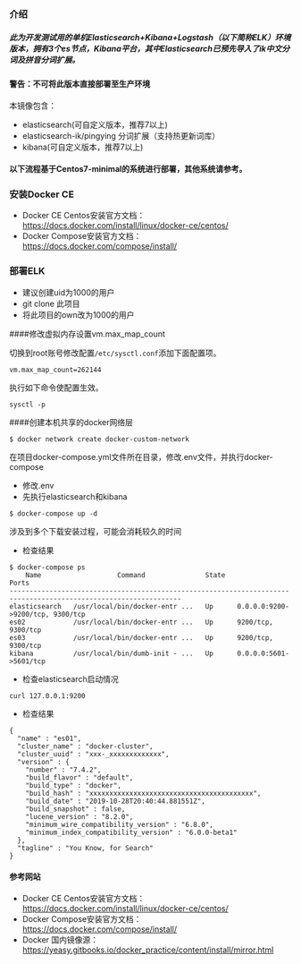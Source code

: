 ### 介绍
##### 此为开发测试用的单机Elasticsearch+Kibana+Logstash（以下简称ELK）环境版本，拥有3个es节点，Kibana平台，其中Elasticsearch已预先导入了ik中文分词及拼音分词扩展。

#### 警告：不可将此版本直接部署至生产环境

本镜像包含：
* elasticsearch(可自定义版本，推荐7以上)
* elasticsearch-ik/pingying 分词扩展（支持热更新词库）
* kibana(可自定义版本，推荐7以上)

#### 以下流程基于Centos7-minimal的系统进行部署，其他系统请参考。

### 安装Docker CE

* Docker CE Centos安装官方文档： https://docs.docker.com/install/linux/docker-ce/centos/
* Docker Compose安装官方文档： https://docs.docker.com/compose/install/

### 部署ELK
* 建议创建uid为1000的用户
* git clone 此项目
* 将此项目的own改为1000的用户

####修改虚拟内存设置vm.max_map_count

切换到root账号修改配置`/etc/sysctl.conf`添加下面配置项。
```shell script
vm.max_map_count=262144
```

执行如下命令使配置生效。
```shell script
sysctl -p
```

####创建本机共享的docker网络层
```shell script
$ docker network create docker-custom-network
```

在项目docker-compose.yml文件所在目录，修改.env文件，并执行docker-compose
* 修改.env
* 先执行elasticsearch和kibana
```shell script
$ docker-compose up -d
```
涉及到多个下载安装过程，可能会消耗较久的时间

* 检查结果
```shell script
$ docker-compose ps
    Name                   Command               State                            Ports                          
-----------------------------------------------------------------------------------------------------------------
elasticsearch   /usr/local/bin/docker-entr ...   Up      0.0.0.0:9200->9200/tcp, 9300/tcp                        
es02            /usr/local/bin/docker-entr ...   Up      9200/tcp, 9300/tcp                                      
es03            /usr/local/bin/docker-entr ...   Up      9200/tcp, 9300/tcp                                      
kibana          /usr/local/bin/dumb-init - ...   Up      0.0.0.0:5601->5601/tcp                                  
```

* 检查elasticsearch启动情况
```shell script
curl 127.0.0.1:9200
```

* 检查结果
```shell script
{
  "name" : "es01",
  "cluster_name" : "docker-cluster",
  "cluster_uuid" : "xxx-_xxxxxxxxxxxxx",
  "version" : {
    "number" : "7.4.2",
    "build_flavor" : "default",
    "build_type" : "docker",
    "build_hash" : "xxxxxxxxxxxxxxxxxxxxxxxxxxxxxxxxxxxxxxxxx",
    "build_date" : "2019-10-28T20:40:44.881551Z",
    "build_snapshot" : false,
    "lucene_version" : "8.2.0",
    "minimum_wire_compatibility_version" : "6.8.0",
    "minimum_index_compatibility_version" : "6.0.0-beta1"
  },
  "tagline" : "You Know, for Search"
}
```

#### 参考网站
* Docker CE Centos安装官方文档： https://docs.docker.com/install/linux/docker-ce/centos/
* Docker Compose安装官方文档： https://docs.docker.com/compose/install/
* Docker 国内镜像源： https://yeasy.gitbooks.io/docker_practice/content/install/mirror.html 
